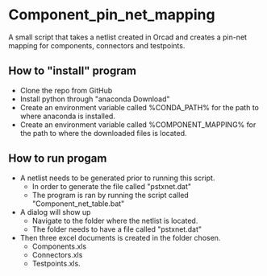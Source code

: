 # Component_pin_net_mapping
A small script that takes a netlist created in Orcad and creates a pin-net mapping for components, connectors and testpoints. 


## How to "install" program
* Clone the repo from GitHub
* Install python through "anaconda Download"
* Create an environment variable called %CONDA_PATH% for the path to where anaconda is installed.
* Create an environment variable called %COMPONENT_MAPPING% for the path to where the downloaded files is located.


## How to run progam
* A netlist needs to be generated prior to running this script.
   * In order to generate the file called "pstxnet.dat"
   * The program is ran by running the script called "Component_net_table.bat"
* A dialog will show up
   * Navigate to the folder where the netlist is located. 
   * The folder needs to have a file called "pstxnet.dat"
* Then three excel documents is created in the folder chosen.
   *  Components.xls
   * Connectors.xls
   * Testpoints.xls.